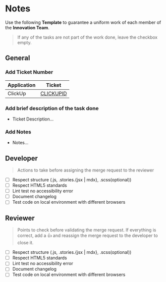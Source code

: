 # Notes
Use the following **Template** to guarantee a uniform work of each member of the **Innovation Team**.
> If any of the tasks are not part of the work done, leave the checkbox empty.

## General

### Add Ticket Number

| Application   | Ticket                                                     |
| ------------- |------------------------------------------------------------|
| ClickUp       | [CLICKUPID](https://app.clickup.com/t/CLICKUPID)         |


### Add brief description of the task done
- Ticket Description...

### Add Notes
- Notes...

## Developer 
> Actions to take before assigning the merge request to the reviewer
- [ ] Respect structure (.js, .stories.{jsx | mdx}, .scss(optional))
- [ ] Respect HTML5 standards
- [ ] Lint test no accessibility error
- [ ] Document changelog
- [ ] Test code on local environment with different browsers
 
## Reviewer
> Points to check before validating the merge request.
> If everything is correct, add a 👍 and reassign the merge request to the developer to close it.
- [ ] Respect structure (.js, .stories.{jsx | mdx}, .scss(optional))
- [ ] Respect HTML5 standards
- [ ] Lint test no accessibility error
- [ ] Document changelog
- [ ] Test code on local environment with different browsers
